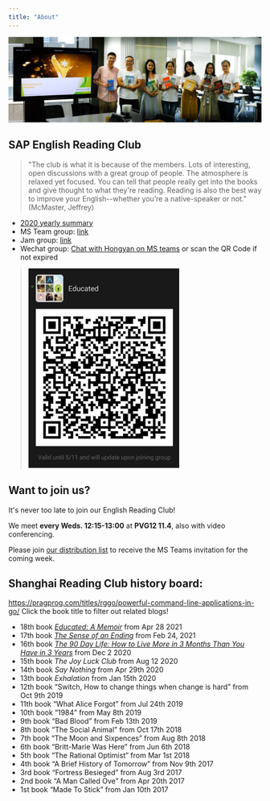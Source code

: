 ```yaml
---
title: "About"
---
```


![2020 summary photo](/2020-year-summary.jpg)

## SAP English Reading Club 


> "The club is what it is because of the members. Lots of interesting, open discussions with a great group of people. The atmosphere is relaxed yet focused. You can tell that people really get into the books and give thought to what they're reading. Reading is also the best way to improve your English--whether you’re a native-speaker or not.”  (McMaster, Jeffrey)​


- [2020 yearly summary](/news/2020-club-summary/)
-  MS Team group: [link](https://teams.microsoft.com/l/team/19%3aa80b05067aa14c5f856901fcb797718c%40thread.tacv2/conversations?groupId=f9638959-ebe9-4902-9a05-0140f56a1928&tenantId=42f7676c-f455-423c-82f6-dc2d99791af7)
- Jam group: [link](https://jam4.sapjam.com/groups/OTg12I6jQYVWudS41GXQeD/overview_page/0HnpUGoPzTjyRZbxdw6oQu)
- Wechat group: [Chat with Hongyan on MS teams](https://teams.microsoft.com/l/chat/0/0?users=hongyan.shao@sap.com) or scan the QR Code if not expired

> ![](/qrcode-wechat-group.png)


## Want to join us?

It's never too late to join our English Reading Club!

We meet **every Weds. 12:15-13:00** at **PVG12 11.4**, also with video conferencing.

Please join [our distribution list](https://profiles.wdf.sap.corp/groups/60122e300e5e66027e880d93/users) to receive the MS Teams invitation for the coming week.



## Shanghai Reading Club history board:
https://pragprog.com/titles/rggo/powerful-command-line-applications-in-go/
Click the book title to filter out related blogs!

- 18th book [*Educated: A Memoir*](/tags/educated/) from Apr 28 2021
- 17th book [*The Sense of an Ending*](/tags/the-sense-of-an-ending/) from Feb 24, 2021
- 16th book [*The 90 Day Life: How to Live More in 3 Months Than You Have in 3 Years*](/tags/the-90-day-life/) from Dec 2 2020  
- 15th book *The Joy Luck Club* from Aug 12 2020  
- 14th book *Say Nothing* from Apr 29th 2020
- 13th book *Exhalation* from Jan 15th 2020
- 12th book “Switch, How to change things when change is hard” from Oct 9th 2019
- 11th book “What Alice Forgot” from Jul 24th 2019
- 10th book “1984” from May 8th 2019
- 9th book “Bad Blood” from Feb 13th 2019
- 8th book “The Social Animal” from Oct 17th 2018
- 7th book “The Moon and Sixpences” from Aug 8th 2018
- 6th book “Britt-Marie Was Here” from Jun 6th 2018
- 5th book “The Rational Optimist” from Mar 1st 2018 
- 4th book “A Brief History of Tomorrow” from Nov 9th 2017
- 3rd book “Fortress Besieged” from Aug 3rd 2017
- 2nd book “A Man Called Ove” from Apr 20th 2017
- 1st book “Made To Stick” from Jan 10th 2017
